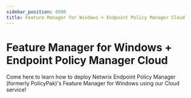 ```yaml
---
sidebar_position: 4500
title: Feature Manager for Windows + Endpoint Policy Manager Cloud
---
```


# Feature Manager for Windows + Endpoint Policy Manager Cloud

Come here to learn how to deploy Netwrix Endpoint Policy Manager (formerly PolicyPak)'s Feature Manager for Windows using our Cloud service!